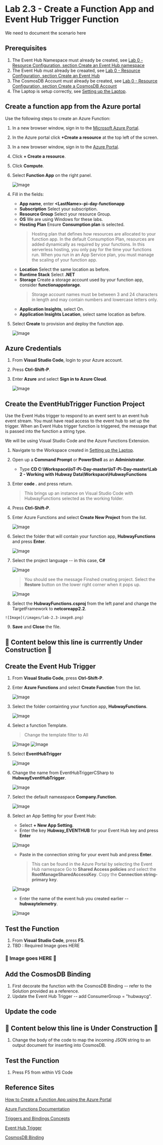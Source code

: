 # Lab 2.3 - Create a Function App and Event Hub Trigger Function
We need to document the scenario here

## Prerequisites
1. The Event Hub Namespace must already be created, see [Lab 0 - Resource Configuration, section Create an Event Hub namespace](https://github.com/Azure/IoT-Pi-Day/tree/master/Lab%200%20-%20Resource%20Configuration#create-an-event-hub-namespace)
2. The Event Hub must already be creaated, see [Lab 0 - Resource Configuration, section Create an Event Hub](https://github.com/Azure/IoT-Pi-Day/tree/master/Lab%200%20-%20Resource%20Configuration#create-an-event-hub-namespace)
3. The CosmosDB Account must already be created, see [Lab 0 - Resource Configuration, section Create a CosmosDB Account](https://github.com/Azure/IoT-Pi-Day/tree/master/Lab%200%20-%20Resource%20Configuration#create-a-cosmosdb-account)
4. The Laptop is setup correctly, see [Setting up the Laptop](https://github.com/Azure/IoT-Pi-Day/tree/master/Setting%20up%20the%20Laptop).

## Create a function app from the Azure portal

Use the following steps to create an Azure Function:    
1. In a new browser window, sign in to the [Microsoft Azure Portal](https://portal.azure.com).

2. In the Azure portal click **+Create a resource** at the top left of the screen.

1. In a new browser window, sign in to the [Azure Portal][Azure-Portal].

2. Click **+ Create a resource**.
3. Click **Compute**.
3. Select **Function App** on the right panel.

    ![Image](/images/lab-2.3-image1.png)

<!-- Randy left off HERE -->

4. Fill in the fields:
   - **App name**, enter **<**LastName**>-pi-day-functionapp**
   - **Subscription**  Select your subscription.
   - **Resource Group**  Select your resource Group.
   - **OS** We are using Windows for these labs.
   - **Hosting Plan**  Ensure **Consumption plan** is selected.
        > Hosting plan that defines how resources are allocated to your function app. In the default Consumption Plan, resources are added dynamically as required by your functions. In this serverless hosting, you only pay for the time your functions run. When you run in an App Service plan, you must manage the scaling of your function app.
   * **Location**  Select the same location as before.
   * **Runtime Stack** Select **.NET**
   * **Storage** Create a storage account used by your function app, consider **functionappstorage**.
        > Storage account names must be between 3 and 24 characters in length and may contain numbers and lowercase letters only.
   * **Application Insights**, select On.
   * **Application Insights Location**, select same location as before.
5. Select **Create** to provision and deploy the function app.

    ![Image](/images/lab-2.3-image2.png) 

## Azure Credentials

1. From **Visual Studio Code**, login to your Azure account.
2. Press **Ctrl-Shift-P**.
2. Enter **Azure** and select **Sign in to Azure Cloud**.

    ![Image](/images/lab-2.3-image3.png) 

## Create the EventHubTrigger Function Project

Use the Event Hubs trigger to respond to an event sent to an event hub event stream. You must have read access to the event hub to set up the trigger. When an Event Hubs trigger function is triggered, the message that is passed into the function a string type.

We will be using Visual Studio Code and the Azure Functions Extension.
1. Navigate to the Workspace created in [Setting up the Laptop](https://github.com/Azure/IoT-Pi-Day/tree/master/Setting%20up%20the%20Laptop).
2. Open up a **Command Prompt** or **PowerShell** as an **Administrator**.
    - Type **CD C:\Workspace\IoT-Pi-Day-master\IoT-Pi-Day-master\Lab 2 - Working with Hubway Data\Workspace\HubwayFunctions**
3.  Enter **code .** and press return.
    > This brings up an instance on Visual Studio Code with HubwayFunctions selected as the working folder.
3.  Press **Ctrl-Shift-P**.
4.  Enter Azure Functions and select **Create New Project** from the list.

    ![Image](/images/lab-2.3-image4.png) 

5.  Select the folder that will contain your function app, **HubwayFunctions** and press **Enter**.

    ![Image](/images/lab-2.3-image5.png) 

6.  Select the project language -- in this case, **C#**

    ![Image](/images/lab-2.3-image6.png)

    > You should see the message Finshed creating project.
    Select the **Restore** button on the lower right corner when it pops up.

    ![Image](/images/lab-2.3-image7.png)

10.  Select the **HubwayFunctions.csproj** from the left panel and change the TargetFramework to **netcoreapp2.2**.

    ![Image](/images/lab-2.3-image8.png) 

9.  **Save** and **Close** the file.



## 🚨 Content below this line is currrently Under Construction 🚨



## Create the Event Hub Trigger

1. From **Visual Studio Code**, press **Ctrl-Shift-P**.
2. Enter **Azure Functions** and select **Create Function** from the list.

    ![Image](/images/lab-2.3-image9.png) 

3. Select the folder containting your function app, **HubwayFunctions**.

    ![Image](/images/lab-2.3-image10.png) 

4. Select a function Template.
    > Change the template filter to All

    ![Image](/images/lab-2.3-image11.png) 
    ![Image](/images/lab-2.3-image12.png) 

5. Select **EventHubTrigger**

    ![Image](/images/lab-2.3-image13.png) 

6. Change the name from EventHubTriggerCSharp to **HubwayEventHubTrigger**.

    ![Image](/images/lab-2.3-image14.png) 

7. Select the default nameaspace **Company.Function**.

    ![Image](/images/lab-2.3-image15.png)

8.  Select an App Setting for your Event Hub:
    * Select **+ New App Setting**.
    * Enter the key **Hubway_EVENTHUB** for your Event Hub key and press **Enter**
    
    ![Image](/images/lab-2.3-image16.png)

    * Paste in the connection string for your event hub and press **Enter**.
        > This can be found in the Azure Portal by selecting the Event Hub namespace  Go to **Shared Access policies** and select the **RootManageSharedAccessKey**.  Copy the **Connection string-primary key**.

    ![Image](/images/lab-2.3-image17.png)

    * Enter the name of the event hub you created earlier -- **hubwaytelemetry**.

    ![Image](/images/lab-2.3-image18.png)

## Test the Function
1.  From **Visual Studio Code**, press **F5**.
2.  TBD : Required Image goes HERE

### 🚨 Image goes HERE 🚨

## Add the CosmosDB Binding

1.  First decorate the function with the CosmosDB Binding -- refer to the Solution provided as a reference.
2.  Update the Event Hub Trigger -- add ConsumerGroup = "hubwaycg".

## Update the code

## 🚨 Content below this line is Under Construction 🚨

1.  Change the body of the code to map the incoming JSON string to an output document for inserting into CosmosDB.

## Test the Function
1.  Press F5 from within VS Code


## Reference Sites

[How to Create a Function App using the Azure Portal][Create-FunctionApp]

[Azure Functions Documentation][Functions-Documentation]

[Triggers and Bindings Concepts][Triggers-Bindings]

[Event Hub Trigger][EventHubTrigger]

[CosmosDB Binding][CosmosDB-Binding]

[Azure-Portal]: https://portal.azure.com/ 

[Create-FunctionApp]: https://docs.microsoft.com/en-us/azure/azure-functions/functions-create-function-app-portal

[Functions-Documentation]: https://docs.microsoft.com/en-us/azure/azure-functions/

[Triggers-Bindings]: 
https://docs.microsoft.com/en-us/azure/azure-functions/functions-triggers-bindings

[EventHubTrigger]: 
https://docs.microsoft.com/en-us/azure/azure-functions/functions-bindings-event-hubs


[CosmosDB-Binding]: 
https://docs.microsoft.com/en-us/azure/azure-functions/functions-bindings-cosmosdb-v2